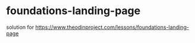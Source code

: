 # foundations-landing-page
solution for https://www.theodinproject.com/lessons/foundations-landing-page
